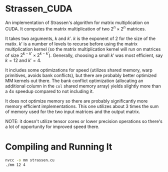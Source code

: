 # Strassen_CUDA
An implementation of Strassen's algorithm for matrix multiplication on CUDA. It computes the matrix multiplication of two $2^n\times2^n$ matrices. 

It takes two arguments, $k$ and $k'$. $k$ is the exponent of 2 for the size of the matix. $k'$ is a number of levels to recurse before using the matrix multiplication kernel (so the matrix multiplication kernel will run on matrices
of size $2^{k-k'}\times2^{k-k'}$). Generally, choosing a small $k'$ was most efficient, say $k=12$ and $k'=4$.

It includes some optimizations for speed (utilizes shared memory, warp primitives, avoids bank conflicts), but there are probably better optimized MM kernels out there. 
The bank conflict optimization (allocating an additional column in the ```col``` shared memory array) yields slightly more than a 4x speedup compared to not including it.

It does not optimize memory so there are probably significantly more memory efficient implementations. This one utilizes about 3 times the sum of memory used for the two input matrices and the output matrix.

NOTE: it doesn't utilize tensor cores or lower precision operations so there's a lot of opportunity for improved speed there.

# Compiling and Running It
```bash
nvcc -o mm strassen.cu
./mm 12 4
```

